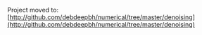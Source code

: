 Project moved to:
[http://github.com/debdeepbh/numerical/tree/master/denoising](http://github.com/debdeepbh/numerical/tree/master/denoising)
